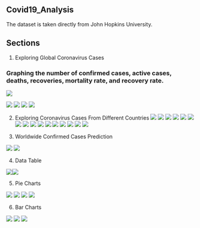 ## Covid19_Analysis
The dataset is taken directly from John Hopkins University.

## Sections
1. Exploring Global Coronavirus Cases
### Graphing the number of confirmed cases, active cases, deaths, recoveries, mortality rate, and recovery rate.

![](https://github.com/Arnavphukan1996/Covid19_Analysis/blob/master/C1.PNG)

![](https://github.com/Arnavphukan1996/Covid19_Analysis/blob/master/G1.PNG)
![](https://github.com/Arnavphukan1996/Covid19_Analysis/blob/master/G2.PNG)
![](https://github.com/Arnavphukan1996/Covid19_Analysis/blob/master/G3.PNG)
![](https://github.com/Arnavphukan1996/Covid19_Analysis/blob/master/G4.PNG)

2. Exploring Coronavirus Cases From Different Countries
![](https://github.com/Arnavphukan1996/Covid19_Analysis/blob/master/China1.PNG)
![](https://github.com/Arnavphukan1996/Covid19_Analysis/blob/master/China2.PNG)
![](https://github.com/Arnavphukan1996/Covid19_Analysis/blob/master/China3.PNG)
![](https://github.com/Arnavphukan1996/Covid19_Analysis/blob/master/China4.PNG)
![](https://github.com/Arnavphukan1996/Covid19_Analysis/blob/master/Inida1.PNG)
![](https://github.com/Arnavphukan1996/Covid19_Analysis/blob/master/India2.PNG)
![](https://github.com/Arnavphukan1996/Covid19_Analysis/blob/master/India3.PNG)
![](https://github.com/Arnavphukan1996/Covid19_Analysis/blob/master/India4.PNG)
![](https://github.com/Arnavphukan1996/Covid19_Analysis/blob/master/Italy1.PNG)
![](https://github.com/Arnavphukan1996/Covid19_Analysis/blob/master/Italy2.PNG)
![](https://github.com/Arnavphukan1996/Covid19_Analysis/blob/master/Italy3.PNG)
![](https://github.com/Arnavphukan1996/Covid19_Analysis/blob/master/Italy4.PNG)
![](https://github.com/Arnavphukan1996/Covid19_Analysis/blob/master/Usa1.PNG)
![](https://github.com/Arnavphukan1996/Covid19_Analysis/blob/master/Usa2.PNG)
![](https://github.com/Arnavphukan1996/Covid19_Analysis/blob/master/Usa3.PNG)
![](https://github.com/Arnavphukan1996/Covid19_Analysis/blob/master/Usa4.PNG)

3. Worldwide Confirmed Cases Prediction

![](https://github.com/Arnavphukan1996/Covid19_Analysis/blob/master/W1.PNG)
![](https://github.com/Arnavphukan1996/Covid19_Analysis/blob/master/W2.PNG)

4. Data Table

![](https://github.com/Arnavphukan1996/Covid19_Analysis/blob/master/t1.PNG)![](https://github.com/Arnavphukan1996/Covid19_Analysis/blob/master/t2.PNG)


5. Pie Charts

![](https://github.com/Arnavphukan1996/Covid19_Analysis/blob/master/p1.PNG)
![](https://github.com/Arnavphukan1996/Covid19_Analysis/blob/master/p2.PNG)
![](https://github.com/Arnavphukan1996/Covid19_Analysis/blob/master/p3.PNG)
![](https://github.com/Arnavphukan1996/Covid19_Analysis/blob/master/p4.PNG)

6. Bar Charts

![](https://github.com/Arnavphukan1996/Covid19_Analysis/blob/master/b1.PNG)
![](https://github.com/Arnavphukan1996/Covid19_Analysis/blob/master/b2.PNG)
![](https://github.com/Arnavphukan1996/Covid19_Analysis/blob/master/b3.PNG)


